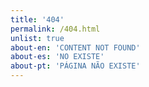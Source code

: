 ```yaml
---
title: '404'
permalink: /404.html
unlist: true
about-en: 'CONTENT NOT FOUND'
about-es: 'NO EXISTE'
about-pt: 'PÁGINA NÃO EXISTE'
---
```

